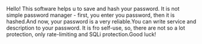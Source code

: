 Hello! This software helps u to save and hash your password. It is not simple password manager - first, you enter you password, then it is hashed.And now, your password is a very reliable.You can write service and description to your password. It is fro self-use, so,
there are not so a lot protection, only rate-limiting and SQLi protection.Good luck!
